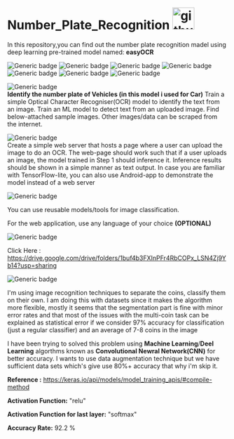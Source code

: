 # Number_Plate_Recognition  <img src='https://cdn.hackernoon.com/images/h5cr3yss.gif' alt='github' height='50'>
In this repository,you can find out the number plate recognition madel using deep learning pre-trained model named: **easyOCR**

![Generic badge](https://img.shields.io/badge/Computer-Vision:-green.svg)                              ![Generic badge](https://img.shields.io/badge/Python-V3:-blue.svg)        ![Generic badge](https://img.shields.io/badge/Easy-OCR:-orange.svg)               ![Generic badge](https://img.shields.io/badge/Numpy-v1:-green.svg)                  ![Generic badge](https://img.shields.io/badge/C:Imutils:-white.svg)               ![Generic badge](https://img.shields.io/badge/Matplotlib-pyplot:-blue.svg)             ![Generic badge](https://img.shields.io/badge/CV2-V1:-orange.svg)



![Generic badge](https://img.shields.io/badge/Problem_Statement-:-blue.svg)  
**Identify the number plate of Vehicles (in this model i used for Car)**
Train a simple Optical Character Recogniser(OCR) model to identify the text from an image.
Train an ML model to detect text from an uploaded image. Find below-attached sample images. Other
images/data can be scraped from the internet.
  
![Generic badge](https://img.shields.io/badge/Optional-:-orange.svg)  
Create a simple web server that hosts a page where a user can upload the image to do an OCR. The web-page
should work such that if a user uploads an image, the model trained in Step 1 should inference it. Inference results
should be shown in a simple manner as text output. In case you are familiar with TensorFlow-lite, you can also use
Android-app to demonstrate the model instead of a web server


![Generic badge](https://img.shields.io/badge/Limitations-:-red.svg) 

You can use reusable models/tools for image classification.

For the web application, use any language of your choice **(OPTIONAL)**


![Generic badge](https://img.shields.io/badge/Datasets-Link-green.svg) 

Click Here : https://drive.google.com/drive/folders/1buf4b3FXInPFr4RbCOPx_LSN4Zj9Yb14?usp=sharing



![Generic badge](https://img.shields.io/badge/Proposed-Solution:-orange.svg) 

I'm using image recognition techniques to separate the coins, classify them on their own.
I am doing this with datasets since it makes the algorithm more flexible, mostly it seems that the segmentation part is fine with minor error rates and that most of the issues with the multi-coin task can be explained as statistical error if we consider 97% accuracy for classification (just a regular classifier) and an average of 7-8 coins in the image

I have been trying to solved this problem using  **Machine Learning**/**Deel Learning** algorthms known as **Convolutional Newral Network(CNN)** for better accuracy. I wants to use data augmentation technique but we have sufficient data sets which's give use 80%+ accuracy that why i'm skip it.


**Reference :** https://keras.io/api/models/model_training_apis/#compile-method


**Activation Function:**  "relu"

**Activation Function for last layer:**  "softmax"

**Accuracy Rate:**  92.2 %
